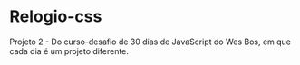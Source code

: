 # Relogio-css
Projeto 2 - Do curso-desafio de 30 dias de JavaScript do Wes Bos, em que cada dia é um projeto diferente.
